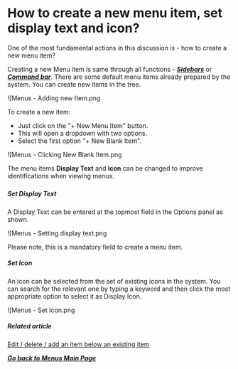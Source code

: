 # How to create a new menu item, set display text and icon?

One of the most fundamental actions in this discussion is - how to create a new menu item?

Creating a new Menu item is same through all functions - [***Sidebars***](https://docs.rapidplatform.com/books/glossary/page/sidebar "Sidebar") or ***[Command bar](https://docs.rapidplatform.com/books/glossary/page/command-bar "Command bar")***. There are some default menu items already prepared by the system. You can create new items in the tree.

![Menus - Adding new Item.png

To create a new item:

- Just click on the "+ New Menu Item" button.
- This will open a dropdown with two options.
- Select the first option "+ New Blank Item".

![Menus - Clicking New Blank Item.png

The menu items **Display Text** and **Icon** can be changed to improve identifications when viewing menus.

#####   


##### Set Display Text

A Display Text can be entered at the topmost field in the Options panel as shown.

![Menus - Setting display text.png

Please note, this is a mandatory field to create a menu item.

##### Set Icon

An icon can be selected from the set of existing icons in the system. You can search for the relevant one by typing a keyword and then click the most appropriate option to select it as Display Icon.

![Menus - Set Icon.png

##### **Related article**

[Edit / delete / add an item below an existing item](https://docs.rapidplatform.com/books/experiences/page/how-to-edit-delete-add-an-item-below-an-existing-item "How to edit / delete / add an item below an existing item?")

*[**Go back to Menus Main Page**](https://docs.rapidplatform.com/books/experiences/page/all-about-menus-in-dezigna "All about Menus in Dezigna")*